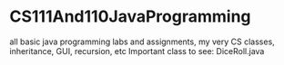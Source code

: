 # CS111And110JavaProgramming
all basic java programming labs and assignments, my very CS classes, inheritance, GUI, recursion, etc
Important class to see: DiceRoll.java
